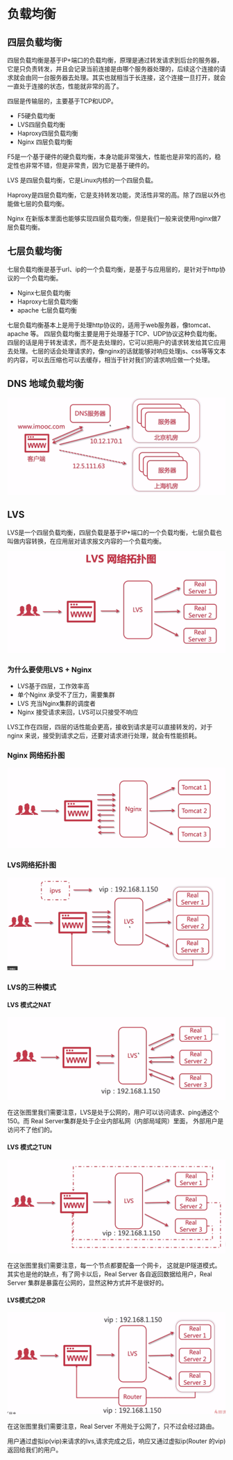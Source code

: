 # 负载均衡



## 四层负载均衡



四层负载均衡是基于IP+端口的负载均衡，原理是通过转发请求到后台的服务器，它是只负责转发，并且会记录当前连接是由哪个服务器处理的，后续这个连接的请求就会由同一台服务器去处理。其实也就相当于长连接，这个连接一旦打开，就会一直处于连接的状态，性能就非常的高了。

四层是传输层的，主要基于TCP和UDP。



- F5硬负载均衡
- LVS四层负载均衡
- Haproxy四层负载均衡
- Nginx 四层负载均衡

F5是一个基于硬件的硬负载均衡，本身功能非常强大，性能也是非常的高的，稳定性也非常不错，但是非常贵，因为它是基于硬件的。

LVS 是四层负载均衡，它是Linux内核的一个四层负载。

Haproxy是四层负载均衡，它是支持转发功能，灵活性非常的高。除了四层以外也能做七层的负载均衡。

Nginx 在新版本里面也能够实现四层负载均衡，但是我们一般来说使用nginx做7层负载均衡。





## 七层负载均衡



七层负载均衡是基于url、ip的一个负载均衡，是基于与应用层的，是针对于http协议的一个负载均衡。



- Nginx七层负载均衡
- Haproxy七层负载均衡
- apache 七层负载均衡



七层负载均衡基本上是用于处理http协议的，适用于web服务器，像tomcat、apache  等。
四层负载均衡主要是用于处理基于TCP、UDP协议这种负载均衡。四层的话是用于转发请求，而不是去处理的，它可以把用户的请求转发给其它应用去处理。七层的话会处理请求的，像nginx的话就能够对响应处理js、css等等文本的内容，可以去压缩也可以去缓存，相当于针对我们的请求响应做一个处理。





## DNS 地域负载均衡



![1704543223637](负载均衡.assets/1704543223637.png)







## LVS



LVS是一个四层负载均衡，四层负载是基于IP+端口的一个负载均衡，七层负载也叫做内容转换，在应用层对请求报文内容的一个负载均衡。

![1704544019011](负载均衡.assets/1704544019011.png)





### 为什么要使用LVS + Nginx



- LVS基于四层，工作效率高
- 单个Nginx 承受不了压力，需要集群
- LVS 充当Nginx集群的调度者
- Nginx 接受请求来回，LVS可以只接受不响应



LVS工作在四层，四层的话性能会更高，接收到请求是可以直接转发的，对于nginx 来说，接受到请求之后，还要对请求进行处理，就会有性能损耗。



### Nginx 网络拓扑图



![1704550537607](负载均衡.assets/1704550537607.png)







### LVS网络拓扑图



![1704551010290](负载均衡.assets/1704551010290.png)





### LVS的三种模式



#### LVS 模式之NAT



![1704551178108](负载均衡.assets/1704551178108.png)



在这张图里我们需要注意，LVS是处于公网的，用户可以访问请求、ping通这个150。而 Real Server集群是处于企业内部私网（内部局域网）里面， 外部用户是访问不了他们的。



#### LVS 模式之TUN



![1704552749470](负载均衡.assets/1704552749470.png)

在这张图里我们需要注意，每一个节点都要配备一个网卡， 这就是IP隧道模式。 其实也是他的缺点，有了网卡以后，Real Server 各自返回数据给用户，Real Server 集群是暴露在公网的，显然这种方式并不是很好的。



#### LVS模式之DR



![1704553184763](负载均衡.assets/1704553184763.png)

在这张图里我们需要注意，Real Server 不用处于公网了，只不过会经过路由。

用户通过虚拟ip(vip)来请求的lvs,请求完成之后，响应又通过虚拟ip(Router 的vip)返回给我们的用户。

